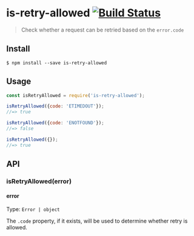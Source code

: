 # is-retry-allowed [![Build Status](https://travis-ci.org/sindresorhus/is-retry-allowed.svg?branch=master)](https://travis-ci.org/sindresorhus/is-retry-allowed)

> Check whether a request can be retried based on the `error.code`


## Install

```
$ npm install --save is-retry-allowed
```


## Usage

```js
const isRetryAllowed = require('is-retry-allowed');

isRetryAllowed({code: 'ETIMEDOUT'});
//=> true

isRetryAllowed({code: 'ENOTFOUND'});
//=> false

isRetryAllowed({});
//=> true
```


## API

### isRetryAllowed(error)

#### error

Type: `Error | object`

The `.code` property, if it exists, will be used to determine whether retry is allowed.
